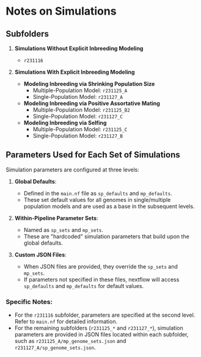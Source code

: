 # Notes on Simulations

## Subfolders

1. **Simulations Without Explicit Inbreeding Modeling**
   - `r231116`

2. **Simulations With Explicit Inbreeding Modeling**
   - **Modeling Inbreeding via Shrinking Population Size**
     - Multiple-Population Model: `r231125_A`
     - Single-Population Model: `r231127_A`
   - **Modeling Inbreeding via Positive Assortative Mating**
     - Multiple-Population Model: `r231125_B2`
     - Single-Population Model: `r231127_C`
   - **Modeling Inbreeding via Selfing**
     - Multiple-Population Model: `r231125_C`
     - Single-Population Model: `r231127_B`

## Parameters Used for Each Set of Simulations

Simulation parameters are configured at three levels:

1. **Global Defaults**: 
   - Defined in the `main.nf` file as `sp_defaults` and `mp_defaults`. 
   - These set default values for all genomes in single/multiple population models and are used as a base in the subsequent levels.

2. **Within-Pipeline Parameter Sets**:
   - Named as `sp_sets` and `mp_sets`.
   - These are "hardcoded" simulation parameters that build upon the global defaults.

3. **Custom JSON Files**:
   - When JSON files are provided, they override the `sp_sets` and `mp_sets`.
   - If parameters not specified in these files, nextflow will access `sp_defaults` and `mp_defaults` for default values.

### Specific Notes:

- For the `r231116` subfolder, parameters are specified at the second level. Refer to `main.nf` for detailed information.
- For the remaining subfolders (`r231125_*` and `r231127_*`), simulation parameters are provided in JSON files located within each subfolder, such as `r231125_A/mp_genome_sets.json` and `r231127_A/sp_genome_sets.json`.
